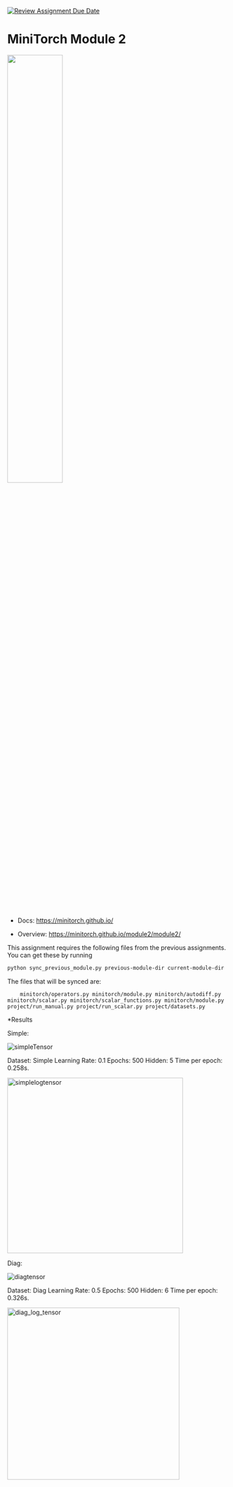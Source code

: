 [![Review Assignment Due Date](https://classroom.github.com/assets/deadline-readme-button-22041afd0340ce965d47ae6ef1cefeee28c7c493a6346c4f15d667ab976d596c.svg)](https://classroom.github.com/a/YFgwt0yY)
# MiniTorch Module 2

<img src="https://minitorch.github.io/minitorch.svg" width="50%">


* Docs: https://minitorch.github.io/

* Overview: https://minitorch.github.io/module2/module2/

This assignment requires the following files from the previous assignments. You can get these by running

```bash
python sync_previous_module.py previous-module-dir current-module-dir
```

The files that will be synced are:

        minitorch/operators.py minitorch/module.py minitorch/autodiff.py minitorch/scalar.py minitorch/scalar_functions.py minitorch/module.py project/run_manual.py project/run_scalar.py project/datasets.py

*Results

Simple:

![simpleTensor](https://github.com/user-attachments/assets/1f9f7d3e-4225-4b85-8fed-1b2466977197)


Dataset: Simple
Learning Rate: 0.1 
Epochs: 500
Hidden: 5
Time per epoch: 0.258s. 

<img width="400" alt="simplelogtensor" src="https://github.com/user-attachments/assets/7db62276-8136-4272-9be8-668f3a35c8f2">


Diag:

![diagtensor](https://github.com/user-attachments/assets/d0787673-4efb-4648-ba44-897a21aaf889)


Dataset: Diag
Learning Rate: 0.5
Epochs: 500
Hidden: 6
Time per epoch: 0.326s.

<img width="392" alt="diag_log_tensor" src="https://github.com/user-attachments/assets/a174adc0-f5d6-482f-b61e-ca12f7e7c7e8">




